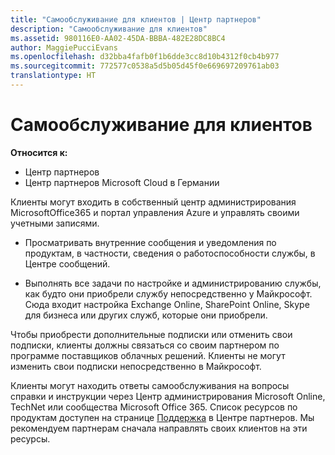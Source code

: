 ```yaml
---
title: "Самообслуживание для клиентов | Центр партнеров"
description: "Самообслуживание для клиентов"
ms.assetid: 980116E0-AA02-45DA-BBBA-482E28DC8BC4
author: MaggiePucciEvans
ms.openlocfilehash: d32bba4fafb0f1b6dde3cc8d10b4312f0cb4b977
ms.sourcegitcommit: 772577c0538a5d5b05d45f0e669697209761ab03
translationtype: HT
---
```

# <a name="customer-self-support"></a>Самообслуживание для клиентов

**Относится к:**

-  Центр партнеров
-  Центр партнеров Microsoft Cloud в Германии

Клиенты могут входить в собственный центр администрирования MicrosoftOffice365 и портал управления Azure и управлять своими учетными записями.

-   Просматривать внутренние сообщения и уведомления по продуктам, в частности, сведения о работоспособности службы, в Центре сообщений.

-   Выполнять все задачи по настройке и администрированию службы, как будто они приобрели службу непосредственно у Майкрософт. Сюда входит настройка Exchange Online, SharePoint Online, Skype для бизнеса или других служб, которые они приобрели.

Чтобы приобрести дополнительные подписки или отменить свои подписки, клиенты должны связаться со своим партнером по программе поставщиков облачных решений. Клиенты не могут изменить свои подписки непосредственно в Майкрософт.

Клиенты могут находить ответы самообслуживания на вопросы справки и инструкции через Центр администрирования Microsoft Online, TechNet или сообщества Microsoft Office 365. Список ресурсов по продуктам доступен на странице [Поддержка](https://partnercenter.microsoft.com/partner/support) в Центре партнеров. Мы рекомендуем партнерам сначала направлять своих клиентов на эти ресурсы.

 

 



